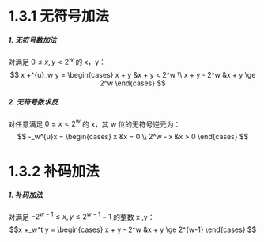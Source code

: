 # 1.3.1 无符号加法
##### 1. 无符号数加法
对满足 $0 \le x,y < 2^w$ 的 x，y：
$$
x +^{u}_w y = 
\begin{cases}
x + y &x + y < 2^w \\
x + y - 2^w &x + y \ge 2^w
\end{cases}
$$
##### 2. 无符号数求反
对任意满足 $0 \le x < 2^w$ 的 x，其 w 位的无符号逆元为：
$$
-_w^{u}x = 
\begin{cases}
x &x = 0 \\
2^w - x &x > 0
\end{cases}
$$

# 1.3.2 补码加法
##### 1. 补码加法
对满足 $-2^{w-1} \le x,y \le 2^{w-1} - 1$ 的整数 x ,y：
$$x +_w^t y = 
\begin{cases}
x + y - 2^w &x + y \ge 2^{w-1}
\end{cases}
$$